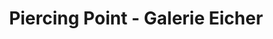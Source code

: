 ---
title: "Piercing Point - Galerie Eicher"
url: /albstadt/piercing-point-galerie-eicher/
shop: Schmuck
---